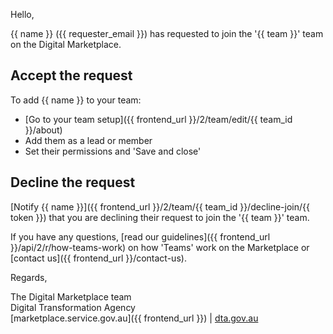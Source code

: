 Hello,  
  
{{ name }} ({{ requester_email }}) has requested to join the '{{ team }}' team on the Digital Marketplace.

## Accept the request

To add {{ name }} to your team:

  * [Go to your team setup]({{ frontend_url }}/2/team/edit/{{ team_id }}/about)
  * Add them as a lead or member
  * Set their permissions and 'Save and close'

## Decline the request

[Notify {{ name }}]({{ frontend_url }}/2/team/{{ team_id }}/decline-join/{{ token }}) that you are declining their request to join the '{{ team }}' team.
  
If you have any questions, [read our guidelines]({{ frontend_url }}/api/2/r/how-teams-work) on how 'Teams' work on the Marketplace or [contact us]({{ frontend_url }}/contact-us).  
  
Regards,  
  
The Digital Marketplace team  
Digital Transformation Agency  
[marketplace.service.gov.au]({{ frontend_url }}) | [dta.gov.au](https://dta.gov.au)  
